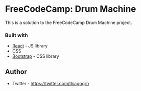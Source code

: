 # FreeCodeCamp: Drum Machine

This is a solution to the FreeCodeCamp Drum Machine project.

### Built with

- [React](https://reactjs.org/) - JS library
- CSS
- [Bootstrap](https://getbootstrap.com/) - CSS library

## Author

- Twitter - https://twitter.com/thiagogrn